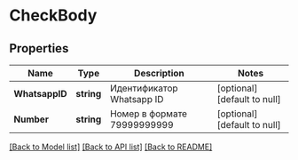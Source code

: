 # CheckBody

## Properties
Name | Type | Description | Notes
------------ | ------------- | ------------- | -------------
**WhatsappID** | **string** | Идентификатор Whatsapp ID | [optional] [default to null]
**Number** | **string** | Номер в формате 79999999999 | [optional] [default to null]

[[Back to Model list]](../README.md#documentation-for-models) [[Back to API list]](../README.md#documentation-for-api-endpoints) [[Back to README]](../README.md)

